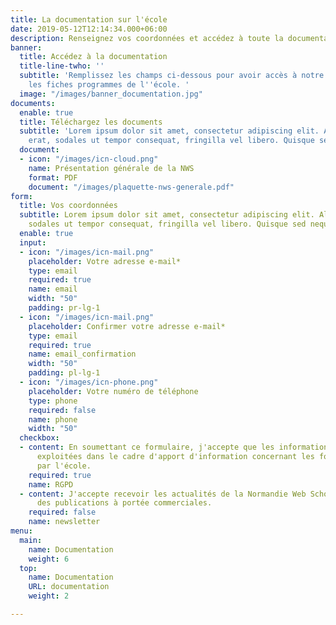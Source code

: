 ```yaml
---
title: La documentation sur l'école
date: 2019-05-12T12:14:34.000+06:00
description: Renseignez vos coordonnées et accédez à toute la documentation sur l'école.
banner:
  title: Accédez à la documentation
  title-line-twho: ''
  subtitle: 'Remplissez les champs ci-dessous pour avoir accès à notre plaquette et
    les fiches programmes de l''école. '
  image: "/images/banner_documentation.jpg"
documents:
  enable: true
  title: Téléchargez les documents
  subtitle: 'Lorem ipsum dolor sit amet, consectetur adipiscing elit. Aliquam dui
    erat, sodales ut tempor consequat, fringilla vel libero. Quisque sed neque enim. '
  document:
  - icon: "/images/icn-cloud.png"
    name: Présentation générale de la NWS
    format: PDF
    document: "/images/plaquette-nws-generale.pdf"
form:
  title: Vos coordonnées
  subtitle: Lorem ipsum dolor sit amet, consectetur adipiscing elit. Aliquam dui erat,
    sodales ut tempor consequat, fringilla vel libero. Quisque sed neque enim.
  enable: true
  input:
  - icon: "/images/icn-mail.png"
    placeholder: Votre adresse e-mail*
    type: email
    required: true
    name: email
    width: "50"
    padding: pr-lg-1
  - icon: "/images/icn-mail.png"
    placeholder: Confirmer votre adresse e-mail*
    type: email
    required: true
    name: email_confirmation
    width: "50"
    padding: pl-lg-1
  - icon: "/images/icn-phone.png"
    placeholder: Votre numéro de téléphone
    type: phone
    required: false
    name: phone
    width: "50"
  checkbox:
  - content: En soumettant ce formulaire, j'accepte que les informations saisies soient
      exploitées dans le cadre d'apport d'information concernant les formations proposées
      par l'école.
    required: true
    name: RGPD
  - content: J'accepte recevoir les actualités de la Normandie Web School  ainsi que
      des publications à portée commerciales.
    required: false
    name: newsletter
menu:
  main:
    name: Documentation
    weight: 6
  top:
    name: Documentation
    URL: documentation
    weight: 2

---
```

